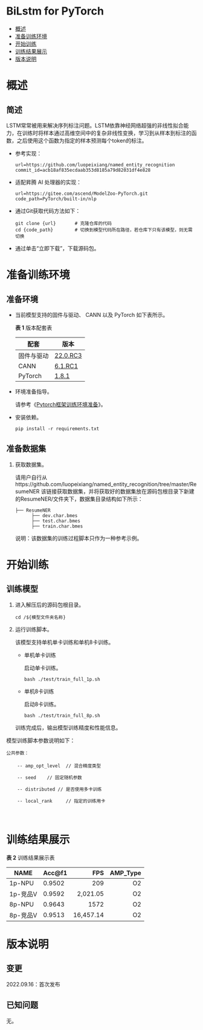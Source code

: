 # BiLstm for PyTorch

-   [概述](概述.md)
-   [准备训练环境](准备训练环境.md)
-   [开始训练](开始训练.md)
-   [训练结果展示](训练结果展示.md)
-   [版本说明](版本说明.md)


# 概述

## 简述
LSTM常常被用来解决序列标注问题。LSTM依靠神经网络超强的非线性拟合能力，在训练时将样本通过高维空间中的复杂非线性变换，学习到从样本到标注的函数，之后使用这个函数为指定的样本预测每个token的标注。

- 参考实现：

  ```
  url=https://github.com/luopeixiang/named_entity_recognition
  commit_id=acb18af835ecdaab353d8185a79d82031df4e828
  ```

- 适配昇腾 AI 处理器的实现：

  ```
  url=https://gitee.com/ascend/ModelZoo-PyTorch.git
  code_path=PyTorch/built-in/nlp
  ```
  
- 通过Git获取代码方法如下：

  ```
  git clone {url}       # 克隆仓库的代码
  cd {code_path}        # 切换到模型代码所在路径，若仓库下只有该模型，则无需切换
  ```
  
- 通过单击“立即下载”，下载源码包。

# 准备训练环境

## 准备环境

- 当前模型支持的固件与驱动、 CANN 以及 PyTorch 如下表所示。

  **表 1**  版本配套表

  | 配套        | 版本                                                         |
  | ---------- | ------------------------------------------------------------ |
  | 固件与驱动   | [22.0.RC3](https://www.hiascend.com/hardware/firmware-drivers?tag=commercial) |
  | CANN       | [6.1.RC1](https://www.hiascend.com/software/cann/commercial?version=6.1.RC1) |
  | PyTorch    | [1.8.1](https://gitee.com/ascend/pytorch/tree/master/)|

- 环境准备指导。

  请参考《[Pytorch框架训练环境准备](https://www.hiascend.com/document/detail/zh/ModelZoo/pytorchframework/ptes)》。
  
- 安装依赖。

  ```
  pip install -r requirements.txt
  ```



## 准备数据集

1. 获取数据集。

   请用户自行从https://github.com/luopeixiang/named_entity_recognition/tree/master/ResumeNER 该链接获取数据集，并将获取好的数据集放在源码包根目录下新建的ResumeNER/文件夹下，数据集目录结构如下所示：

   ```
   ├── ResumeNER
         ├── dev.char.bmes               
         ├── test.char.bmes
         ├── train.char.bmes
   ```
   说明：该数据集的训练过程脚本只作为一种参考示例。

# 开始训练

## 训练模型

1. 进入解压后的源码包根目录。

   ```
   cd /${模型文件夹名称} 
   ```

2. 运行训练脚本。

   该模型支持单机单卡训练和单机8卡训练。

   - 单机单卡训练

     启动单卡训练。

     ```
     bash ./test/train_full_1p.sh    
     ```

   - 单机8卡训练

     启动8卡训练。

     ```
     bash ./test/train_full_8p.sh   
     ```


   
   训练完成后，输出模型训练精度和性能信息。

模型训练脚本参数说明如下：
    
    公共参数：
    　　
        -- amp_opt_level  // 混合精度类型

        -- seed    // 固定随机参数 
   
        -- distributed // 是否使用多卡训练

        -- local_rank     // 指定的训练用卡

　
　　　　 　

# 训练结果展示

**表 2**  训练结果展示表

| NAME   | Acc@f1 |       FPS |  AMP_Type |
|--------|--------|----------:| ---------:|
| 1p-NPU | 0.9502 |       209 |        O2 |
| 1p-竞品V | 0.9592 |  2,021.05 |        O2 |
| 8p-NPU | 0.9643 |      1572 |      O2 |
| 8p-竞品V | 0.9513 | 16,457.14 |       O2 |


# 版本说明

## 变更

2022.09.16：首次发布

## 已知问题

无。











